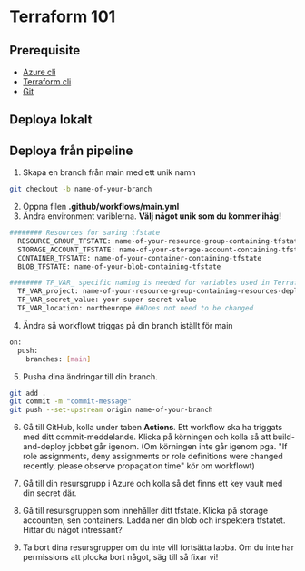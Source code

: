 # Terraform 101

## Prerequisite  

* [Azure cli](https://learn.microsoft.com/en-us/cli/azure/install-azure-cli)
* [Terraform cli](https://developer.hashicorp.com/terraform/tutorials/aws-get-started/install-cli)
* [Git](https://github.com/git-guides/install-git)

## Deploya lokalt

## Deploya från pipeline

1. Skapa en branch från main med ett unik namn

```bash
git checkout -b name-of-your-branch
```

2. Öppna filen **.github/workflows/main.yml**
3. Ändra environment variblerna. **Välj något unik som du kommer ihåg!** 

```bash
######## Resources for saving tfstate
  RESOURCE_GROUP_TFSTATE: name-of-your-resource-group-containing-tfstate
  STORAGE_ACCOUNT_TFSTATE: name-of-your-storage-account-containing-tfstate ##Can only be lower case letter and numbers
  CONTAINER_TFSTATE: name-of-your-container-containing-tfstate
  BLOB_TFSTATE: name-of-your-blob-containing-tfstate

######## TF_VAR_ specific naming is needed for variables used in Terraform files
  TF_VAR_project: name-of-your-resource-group-containing-resources-deployed-using-terraform
  TF_VAR_secret_value: your-super-secret-value
  TF_VAR_location: northeurope ##Does not need to be changed
```

4. Ändra så workflowt triggas på din branch iställt för main

```bash
on:
  push:
    branches: [main]
```

5. Pusha dina ändringar till din branch.

```bash
git add .
git commit -m "commit-message"
git push --set-upstream origin name-of-your-branch
```

6. Gå till GitHub, kolla under taben **Actions**. Ett workflow ska ha triggats med ditt commit-meddelande. Klicka på körningen och kolla så att build-and-deploy jobbet går igenom. (Om körningen inte går igenom pga. "If role assignments, deny assignments or role definitions were changed recently, please observe propagation time" kör om workflowt)

7. Gå till din resursgrupp i Azure och kolla så det finns ett key vault med din secret där. 

8. Gå till resursgruppen som innehåller ditt tfstate. Klicka på storage accounten, sen containers. Ladda ner din blob och inspektera tfstatet. Hittar du något intressant?

9. Ta bort dina resursgrupper om du inte vill fortsätta labba. Om du inte har permissions att plocka bort något, säg till så fixar vi!